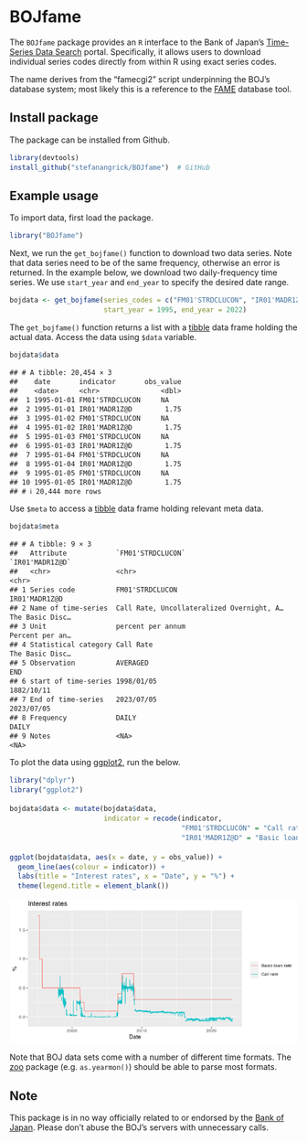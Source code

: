 BOJfame
================

The `BOJfame` package provides an `R` interface to the Bank of Japan’s
[Time-Series Data
Search](https://www.stat-search.boj.or.jp/index_en.html) portal.
Specifically, it allows users to download individual series codes
directly from within R using exact series codes.

The name derives from the “famecgi2” script underpinning the BOJ’s
database system; most likely this is a reference to the
[FAME](https://en.wikipedia.org/wiki/FAME_(database)) database tool.

## Install package

The package can be installed from Github.

``` r
library(devtools)
install_github("stefanangrick/BOJfame")  # GitHub
```

## Example usage

To import data, first load the package.

``` r
library("BOJfame")
```

Next, we run the `get_bojfame()` function to download two data series.
Note that data series need to be of the same frequency, otherwise an
error is returned. In the example below, we download two daily-frequency
time series. We use `start_year` and `end_year` to specify the desired
date range.

``` r
bojdata <- get_bojfame(series_codes = c("FM01'STRDCLUCON", "IR01'MADR1Z@D"),
                       start_year = 1995, end_year = 2022)
```

The `get_bojfame()` function returns a list with a
[tibble](https://tibble.tidyverse.org/) data frame holding the actual
data. Access the data using `$data` variable.

``` r
bojdata$data
```

    ## # A tibble: 20,454 × 3
    ##    date       indicator       obs_value
    ##    <date>     <chr>               <dbl>
    ##  1 1995-01-01 FM01'STRDCLUCON     NA   
    ##  2 1995-01-01 IR01'MADR1Z@D        1.75
    ##  3 1995-01-02 FM01'STRDCLUCON     NA   
    ##  4 1995-01-02 IR01'MADR1Z@D        1.75
    ##  5 1995-01-03 FM01'STRDCLUCON     NA   
    ##  6 1995-01-03 IR01'MADR1Z@D        1.75
    ##  7 1995-01-04 FM01'STRDCLUCON     NA   
    ##  8 1995-01-04 IR01'MADR1Z@D        1.75
    ##  9 1995-01-05 FM01'STRDCLUCON     NA   
    ## 10 1995-01-05 IR01'MADR1Z@D        1.75
    ## # ℹ 20,444 more rows

Use `$meta` to access a [tibble](https://tibble.tidyverse.org/) data
frame holding relevant meta data.

``` r
bojdata$meta
```

    ## # A tibble: 9 × 3
    ##   Attribute            `FM01'STRDCLUCON`                         `IR01'MADR1Z@D`
    ##   <chr>                <chr>                                     <chr>          
    ## 1 Series code          FM01'STRDCLUCON                           IR01'MADR1Z@D  
    ## 2 Name of time-series  Call Rate, Uncollateralized Overnight, A… The Basic Disc…
    ## 3 Unit                 percent per annum                         Percent per an…
    ## 4 Statistical category Call Rate                                 The Basic Disc…
    ## 5 Observation          AVERAGED                                  END            
    ## 6 start of time-series 1998/01/05                                1882/10/11     
    ## 7 End of time-series   2023/07/05                                2023/07/05     
    ## 8 Frequency            DAILY                                     DAILY          
    ## 9 Notes                <NA>                                      <NA>

To plot the data using [ggplot2](https://ggplot2.tidyverse.org), run the
below.

``` r
library("dplyr")
library("ggplot2")

bojdata$data <- mutate(bojdata$data,
                       indicator = recode(indicator,
                                          "FM01'STRDCLUCON" = "Call rate",
                                          "IR01'MADR1Z@D" = "Basic loan rate"))

ggplot(bojdata$data, aes(x = date, y = obs_value)) +
  geom_line(aes(colour = indicator)) +
  labs(title = "Interest rates", x = "Date", y = "%") +
  theme(legend.title = element_blank())
```

![](README_files/figure-gfm/plot-1.png)<!-- -->

Note that BOJ data sets come with a number of different time formats.
The [zoo](https://cran.r-project.org/package=zoo) package
(e.g. `as.yearmon()`) should be able to parse most formats.

## Note

This package is in no way officially related to or endorsed by the [Bank
of Japan](https://www.boj.or.jp/). Please don’t abuse the BOJ’s servers
with unnecessary calls.
